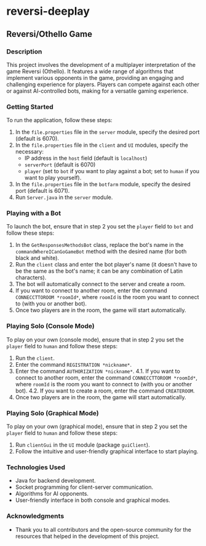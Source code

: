 # reversi-deeplay
## Reversi/Othello Game

### Description
This project involves the development of a multiplayer interpretation of the game Reversi (Othello). It features a wide range of algorithms that implement various opponents in the game, providing an engaging and challenging experience for players. Players can compete against each other or against AI-controlled bots, making for a versatile gaming experience.

### Getting Started
To run the application, follow these steps:

1. In the `file.properties` file in the `server` module, specify the desired port (default is 6070).
2. In the `file.properties` file in the `client` and `UI` modules, specify the necessary:
   - IP address in the `host` field (default is `localhost`)
   - `serverPort` (default is 6070)
   - `player` (set to `bot` if you want to play against a bot; set to `human` if you want to play yourself).
3. In the `file.properties` file in the `botfarm` module, specify the desired port (default is 6071).
4. Run `Server.java` in the `server` module.

### Playing with a Bot
To launch the bot, ensure that in step 2 you set the `player` field to `bot` and follow these steps:

1. In the `GetResponsesMethodsBot` class, replace the bot's name in the `commandWhereICanGoGameBot` method with the desired name (for both black and white).
2. Run the `client` class and enter the bot player's name (it doesn't have to be the same as the bot's name; it can be any combination of Latin characters).
3. The bot will automatically connect to the server and create a room.
4. If you want to connect to another room, enter the command `CONNECCTTOROOM *roomId*`, where `roomId` is the room you want to connect to (with you or another bot).
5. Once two players are in the room, the game will start automatically.

### Playing Solo (Console Mode)
To play on your own (console mode), ensure that in step 2 you set the `player` field to `human` and follow these steps:

1. Run the `client`.
2. Enter the command `REGISTRATION *nickname*`.
3. Enter the command `AUTHORIZATION *nickname*`.
4.1. If you want to connect to another room, enter the command `CONNECCTTOROOM *roomId*`, where `roomId` is the room you want to connect to (with you or another bot).
4.2. If you want to create a room, enter the command `CREATEROOM`.
5. Once two players are in the room, the game will start automatically.

### Playing Solo (Graphical Mode)
To play on your own (graphical mode), ensure that in step 2 you set the `player` field to `human` and follow these steps:

1. Run `clientGui` in the `UI` module (package `guiClient`).
2. Follow the intuitive and user-friendly graphical interface to start playing.

### Technologies Used
- Java for backend development.
- Socket programming for client-server communication.
- Algorithms for AI opponents.
- User-friendly interface in both console and graphical modes.

### Acknowledgments
- Thank you to all contributors and the open-source community for the resources that helped in the development of this project.
